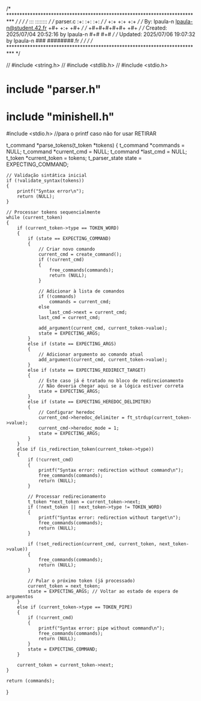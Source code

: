 /* ************************************************************************** */
/*                                                                            */
/*                                                        :::      ::::::::   */
/*   parser.c                                           :+:      :+:    :+:   */
/*                                                    +:+ +:+         +:+     */
/*   By: lpaula-n <lpaula-n@student.42.fr>          +#+  +:+       +#+        */
/*                                                +#+#+#+#+#+   +#+           */
/*   Created: 2025/07/04 20:52:16 by lpaula-n          #+#    #+#             */
/*   Updated: 2025/07/06 19:07:32 by lpaula-n         ###   ########.fr       */
/*                                                                            */
/* ************************************************************************** */

// #include <string.h>
// #include <stdlib.h>
// #include <stdio.h>

# include "parser.h"
# include "minishell.h"
#include <stdio.h> //para o printf caso não for usar RETIRAR

t_command *parse_tokens(t_token *tokens)
{
    t_command *commands = NULL;
    t_command *current_cmd = NULL;
    t_command *last_cmd = NULL;
    t_token *current_token = tokens;
    t_parser_state state = EXPECTING_COMMAND;
    
    // Validação sintática inicial
    if (!validate_syntax(tokens))
    {
        printf("Syntax error\n");
        return (NULL);
    }
    
    // Processar tokens sequencialmente
    while (current_token)
    {
        if (current_token->type == TOKEN_WORD)
        {
            if (state == EXPECTING_COMMAND)
            {
                // Criar novo comando
                current_cmd = create_command();
                if (!current_cmd)
                {
                    free_commands(commands);
                    return (NULL);
                }
                
                // Adicionar à lista de comandos
                if (!commands)
                    commands = current_cmd;
                else
                    last_cmd->next = current_cmd;
                last_cmd = current_cmd;
                
                add_argument(current_cmd, current_token->value);
                state = EXPECTING_ARGS;
            }
            else if (state == EXPECTING_ARGS)
            {
                // Adicionar argumento ao comando atual
                add_argument(current_cmd, current_token->value);
            }
            else if (state == EXPECTING_REDIRECT_TARGET)
            {
                // Este caso já é tratado no bloco de redirecionamento
                // Não deveria chegar aqui se a lógica estiver correta
                state = EXPECTING_ARGS;
            }
            else if (state == EXPECTING_HEREDOC_DELIMITER)
            {
                // Configurar heredoc
                current_cmd->heredoc_delimiter = ft_strdup(current_token->value);
                current_cmd->heredoc_mode = 1;
                state = EXPECTING_ARGS;
            }
        }
        else if (is_redirection_token(current_token->type))
        {
            if (!current_cmd)
            {
                printf("Syntax error: redirection without command\n");
                free_commands(commands);
                return (NULL);
            }
            
            // Processar redirecionamento
            t_token *next_token = current_token->next;
            if (!next_token || next_token->type != TOKEN_WORD)
            {
                printf("Syntax error: redirection without target\n");
                free_commands(commands);
                return (NULL);
            }
            
            if (!set_redirection(current_cmd, current_token, next_token->value))
            {
                free_commands(commands);
                return (NULL);
            }
            
            // Pular o próximo token (já processado)
            current_token = next_token;
            state = EXPECTING_ARGS; // Voltar ao estado de espera de argumentos
        }
        else if (current_token->type == TOKEN_PIPE)
        {
            if (!current_cmd)
            {
                printf("Syntax error: pipe without command\n");
                free_commands(commands);
                return (NULL);
            }
            state = EXPECTING_COMMAND;
        }
        
        current_token = current_token->next;
    }
    
    return (commands);
}
